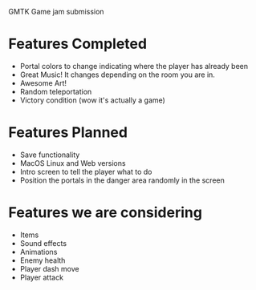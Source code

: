 GMTK Game jam submission

# Features Completed
* Portal colors to change indicating where the player has already been
* Great Music! It changes depending on the room you are in.
* Awesome Art!
* Random teleportation
* Victory condition (wow it's actually a game)

# Features Planned
* Save functionality
* MacOS Linux and Web versions
* Intro screen to tell the player what to do
* Position the portals in the danger area randomly in the screen

# Features we are considering
* Items
* Sound effects
* Animations
* Enemy health
* Player dash move
* Player attack
